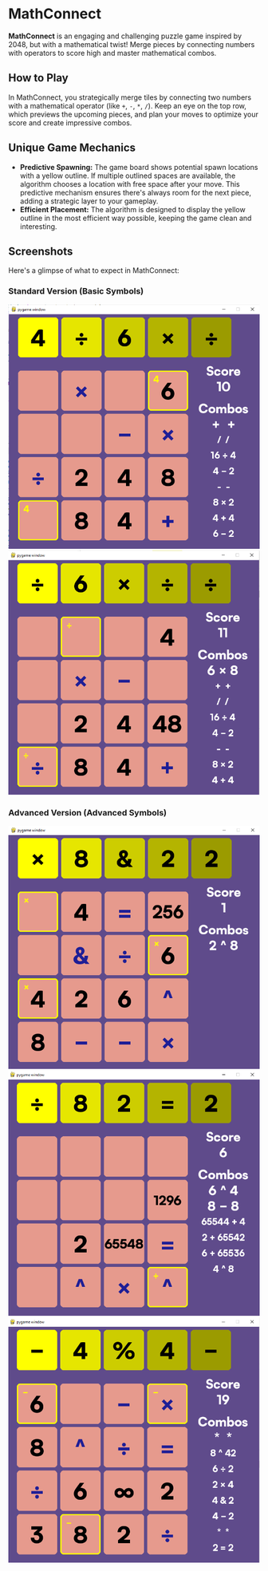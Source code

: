 # MathConnect
**MathConnect** is an engaging and challenging puzzle game inspired by 2048, but with a mathematical twist! Merge pieces by connecting numbers with operators to score high and master mathematical combos.

## How to Play
In MathConnect, you strategically merge tiles by connecting two numbers with a mathematical operator (like `+`, `-`, `*`, `/`). Keep an eye on the top row, which previews the upcoming pieces, and plan your moves to optimize your score and create impressive combos.

## Unique Game Mechanics
- **Predictive Spawning:** The game board shows potential spawn locations with a yellow outline. If multiple outlined spaces are available, the algorithm chooses a location with free space after your move. This predictive mechanism ensures there's always room for the next piece, adding a strategic layer to your gameplay.
- **Efficient Placement:** The algorithm is designed to display the yellow outline in the most efficient way possible, keeping the game clean and interesting.

## Screenshots
Here's a glimpse of what to expect in MathConnect:

### Standard Version (Basic Symbols)
![Screenshot of Standard Version](screenshots/MathConnectExample1.png)
![Screenshot of Standard Version](screenshots/MathConnectExample2.png)

### Advanced Version (Advanced Symbols)
![Screenshot of Advanced Version](screenshots/MathConnectExample3.png)
![Screenshot of Advanced Version](screenshots/MathConnectExample4.png)
![Screenshot of Advanced Version](screenshots/MathConnectExample5.png)
